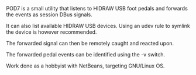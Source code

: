 POD7 is a small utility that listens to HIDRAW USB foot pedals and forwards the events as session DBus signals.

It can also list available HIDRAW USB devices. Using an udev rule to symlink the device is however recommended.

The forwarded signal can then be remotely caught and reacted upon.

The forwarded pedal events can be identified using the -v switch.

Work done as a hobbyist with NetBeans, targeting GNU/Linux OS.
